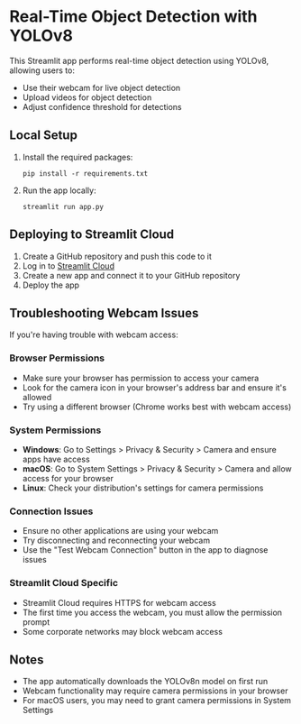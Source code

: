 # Real-Time Object Detection with YOLOv8

This Streamlit app performs real-time object detection using YOLOv8, allowing users to:
- Use their webcam for live object detection
- Upload videos for object detection
- Adjust confidence threshold for detections

## Local Setup

1. Install the required packages:
   ```
   pip install -r requirements.txt
   ```

2. Run the app locally:
   ```
   streamlit run app.py
   ```

## Deploying to Streamlit Cloud

1. Create a GitHub repository and push this code to it
2. Log in to [Streamlit Cloud](https://streamlit.io/cloud)
3. Create a new app and connect it to your GitHub repository
4. Deploy the app

## Troubleshooting Webcam Issues

If you're having trouble with webcam access:

### Browser Permissions
- Make sure your browser has permission to access your camera
- Look for the camera icon in your browser's address bar and ensure it's allowed
- Try using a different browser (Chrome works best with webcam access)

### System Permissions
- **Windows**: Go to Settings > Privacy & Security > Camera and ensure apps have access
- **macOS**: Go to System Settings > Privacy & Security > Camera and allow access for your browser
- **Linux**: Check your distribution's settings for camera permissions

### Connection Issues
- Ensure no other applications are using your webcam
- Try disconnecting and reconnecting your webcam
- Use the "Test Webcam Connection" button in the app to diagnose issues

### Streamlit Cloud Specific
- Streamlit Cloud requires HTTPS for webcam access
- The first time you access the webcam, you must allow the permission prompt
- Some corporate networks may block webcam access

## Notes

- The app automatically downloads the YOLOv8n model on first run
- Webcam functionality may require camera permissions in your browser
- For macOS users, you may need to grant camera permissions in System Settings 